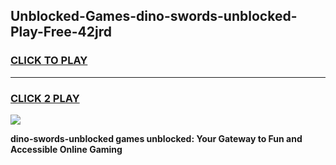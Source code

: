 
## Unblocked-Games-dino-swords-unblocked-Play-Free-42jrd
<h3>
<a href="https://premium76.site?title=dino-swords-unblocked&ref=10A">CLICK TO PLAY</a></h3>
<hr>

<h3>
<a href="https://premium76.site?title=dino-swords-unblocked&ref=10A">CLICK 2 PLAY</a>
  
</h3>

<a href="https://premium76.site?title=dino-swords-unblocked&ref=10A"><img src="https://clearcache.store/games.png"></a>


**dino-swords-unblocked games unblocked: Your Gateway to Fun and Accessible Online Gaming**

